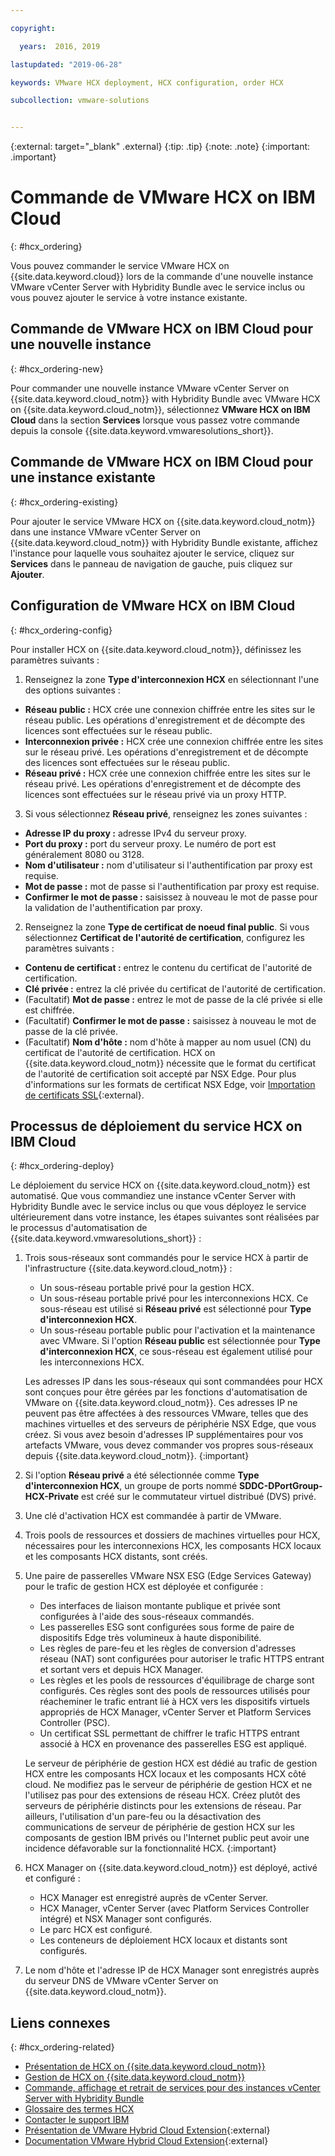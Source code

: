 ```yaml
---

copyright:

  years:  2016, 2019

lastupdated: "2019-06-28"

keywords: VMware HCX deployment, HCX configuration, order HCX

subcollection: vmware-solutions


---
```


{:external: target="_blank" .external}
{:tip: .tip}
{:note: .note}
{:important: .important}

# Commande de VMware HCX on IBM Cloud
{: #hcx_ordering}

Vous pouvez commander le service VMware HCX on {{site.data.keyword.cloud}} lors de la commande d'une nouvelle instance VMware vCenter Server with Hybridity Bundle avec le service inclus ou vous pouvez ajouter le service à votre instance existante.

## Commande de VMware HCX on IBM Cloud pour une nouvelle instance
{: #hcx_ordering-new}

Pour commander une nouvelle instance VMware vCenter Server on {{site.data.keyword.cloud_notm}} with Hybridity Bundle avec VMware HCX on {{site.data.keyword.cloud_notm}}, sélectionnez **VMware HCX on IBM Cloud** dans la section **Services** lorsque vous passez votre commande depuis la console {{site.data.keyword.vmwaresolutions_short}}.


## Commande de VMware HCX on IBM Cloud pour une instance existante
{: #hcx_ordering-existing}

Pour ajouter le service VMware HCX on {{site.data.keyword.cloud_notm}} dans une instance VMware vCenter Server on {{site.data.keyword.cloud_notm}} with Hybridity Bundle existante, affichez l'instance pour laquelle vous souhaitez ajouter le service, cliquez sur **Services** dans le panneau de navigation de gauche, puis cliquez sur **Ajouter**.

## Configuration de VMware HCX on IBM Cloud
{: #hcx_ordering-config}

Pour installer HCX on {{site.data.keyword.cloud_notm}}, définissez les paramètres suivants :
1. Renseignez la zone **Type d'interconnexion HCX** en sélectionnant l'une des options suivantes :
  * **Réseau public :** HCX crée une connexion chiffrée entre les sites sur le réseau public. Les opérations d'enregistrement et de décompte des licences sont effectuées sur le réseau public.
  * **Interconnexion privée :** HCX crée une connexion chiffrée entre les sites sur le réseau privé. Les opérations d'enregistrement et de décompte des licences sont effectuées sur le réseau public.
  * **Réseau privé :** HCX crée une connexion chiffrée entre les sites sur le réseau privé. Les opérations d'enregistrement et de décompte des licences sont effectuées sur le réseau privé via un proxy HTTP.
3. Si vous sélectionnez **Réseau privé**, renseignez les zones suivantes :
  * **Adresse IP du proxy :** adresse IPv4 du serveur proxy.
  * **Port du proxy :** port du serveur proxy. Le numéro de port est généralement 8080 ou 3128.
  * **Nom d'utilisateur :** nom d'utilisateur si l'authentification par proxy est requise.
  * **Mot de passe :** mot de passe si l'authentification par proxy est requise.
  * **Confirmer le mot de passe :** saisissez à nouveau le mot de passe pour la validation de l'authentification par proxy.
2. Renseignez la zone **Type de certificat de noeud final public**. Si vous sélectionnez **Certificat de l'autorité de certification**, configurez les paramètres suivants :
  * **Contenu de certificat :** entrez le contenu du certificat de l'autorité de certification.
  * **Clé privée :** entrez la clé privée du certificat de l'autorité de certification.
  * (Facultatif) **Mot de passe :** entrez le mot de passe de la clé privée si elle est chiffrée.
  * (Facultatif) **Confirmer le mot de passe :** saisissez à nouveau le mot de passe de la clé privée.
  * (Facultatif) **Nom d'hôte :** nom d'hôte à mapper au nom usuel (CN) du certificat de l'autorité de certification. HCX on {{site.data.keyword.cloud_notm}} nécessite que le format du certificat de l'autorité de certification soit accepté par NSX Edge. Pour plus d'informations sur les formats de certificat NSX Edge, voir [Importation de certificats SSL](https://docs.vmware.com/en/VMware-NSX-Data-Center-for-vSphere/6.3/com.vmware.nsx.admin.doc/GUID-19D3A4FD-DF17-43A3-9343-25EE28273BC6.html){:external}.
  <!--Need enhancement, it is still not clear what the key pair is used for, is it for connecting to NSX? This is not in architecture doc either. -->

## Processus de déploiement du service HCX on IBM Cloud
{: #hcx_ordering-deploy}

Le déploiement du service HCX on {{site.data.keyword.cloud_notm}} est automatisé. Que vous commandiez une instance vCenter Server with Hybridity Bundle avec le service inclus ou que vous déployez le service ultérieurement dans votre instance, les étapes suivantes sont réalisées par le processus d'automatisation de {{site.data.keyword.vmwaresolutions_short}} :
1. Trois sous-réseaux sont commandés pour le service HCX à partir de l'infrastructure {{site.data.keyword.cloud_notm}} :
   * Un sous-réseau portable privé pour la gestion HCX.
   * Un sous-réseau portable privé pour les interconnexions HCX. Ce sous-réseau est utilisé si **Réseau privé** est sélectionné pour **Type d'interconnexion HCX**.
   * Un sous-réseau portable public pour l'activation et la maintenance avec VMware. Si l'option **Réseau public** est sélectionnée pour **Type d'interconnexion HCX**, ce sous-réseau est également utilisé pour les interconnexions HCX.

   Les adresses IP dans les sous-réseaux qui sont commandées pour HCX sont conçues pour être gérées par les fonctions d'automatisation de VMware on {{site.data.keyword.cloud_notm}}. Ces adresses IP ne peuvent pas être affectées à des ressources VMware, telles que des machines virtuelles et des serveurs de périphérie NSX Edge, que vous créez. Si vous avez besoin d'adresses IP supplémentaires pour vos artefacts VMware, vous devez commander vos propres sous-réseaux depuis {{site.data.keyword.cloud_notm}}.
   {:important}
2. Si l'option **Réseau privé** a été sélectionnée comme **Type d'interconnexion HCX**, un groupe de ports nommé **SDDC-DPortGroup-HCX-Private** est créé sur le commutateur virtuel distribué (DVS) privé.
3. Une clé d'activation HCX est commandée à partir de VMware.
4. Trois pools de ressources et dossiers de machines virtuelles pour HCX, nécessaires pour les interconnexions HCX, les composants HCX locaux et les composants HCX distants, sont créés.
5. Une paire de passerelles VMware NSX ESG (Edge Services Gateway) pour le trafic de gestion HCX est déployée et configurée :
   * Des interfaces de liaison montante publique et privée sont configurées à l'aide des sous-réseaux commandés.
   * Les passerelles ESG sont configurées sous forme de paire de dispositifs Edge très volumineux à haute disponibilité.
   * Les règles de pare-feu et les règles de conversion d'adresses réseau (NAT) sont configurées pour autoriser le trafic HTTPS entrant et sortant vers et depuis HCX Manager.
   * Les règles et les pools de ressources d'équilibrage de charge sont configurés. Ces règles sont des pools de ressources utilisés pour réacheminer le trafic entrant lié à HCX vers les dispositifs virtuels appropriés de HCX Manager, vCenter Server et Platform Services Controller (PSC).
   * Un certificat SSL permettant de chiffrer le trafic HTTPS entrant associé à HCX en provenance des passerelles ESG est appliqué.

   Le serveur de périphérie de gestion HCX est dédié au trafic de gestion HCX entre les composants HCX locaux et les composants HCX côté cloud. Ne modifiez pas le serveur de périphérie de gestion HCX et ne l'utilisez pas pour des extensions de réseau HCX. Créez plutôt des serveurs de périphérie distincts pour les extensions de réseau. Par ailleurs, l'utilisation d'un pare-feu ou la désactivation des communications de serveur de périphérie de gestion HCX sur les composants de gestion IBM privés ou l'Internet public peut avoir une incidence défavorable sur la fonctionnalité HCX.
   {:important}

6. HCX Manager on {{site.data.keyword.cloud_notm}} est déployé, activé et configuré :
   * HCX Manager est enregistré auprès de vCenter Server.
   * HCX Manager, vCenter Server (avec Platform Services Controller intégré) et NSX Manager sont configurés.
   * Le parc HCX est configuré.
   * Les conteneurs de déploiement HCX locaux et distants sont configurés.
7. Le nom d'hôte et l'adresse IP de HCX Manager sont enregistrés auprès du serveur DNS de VMware vCenter Server on {{site.data.keyword.cloud_notm}}.

## Liens connexes
{: #hcx_ordering-related}

* [Présentation de HCX on {{site.data.keyword.cloud_notm}}](/docs/services/vmwaresolutions/services?topic=vmware-solutions-hcx_considerations#hcx_considerations)
* [Gestion de HCX on {{site.data.keyword.cloud_notm}}](/docs/services/vmwaresolutions/services?topic=vmware-solutions-managinghcx)
* [Commande, affichage et retrait de services pour des instances vCenter Server with Hybridity Bundle](/docs/services/vmwaresolutions/vcenter?topic=vmware-solutions-vc_hybrid_addingremovingservices)
* [Glossaire des termes HCX](/docs/services/vmwaresolutions/services?topic=vmware-solutions-hcx_glossary)
* [Contacter le support IBM](/docs/services/vmwaresolutions/vmonic?topic=vmware-solutions-trbl_support)
* [Présentation de VMware Hybrid Cloud Extension](https://cloud.vmware.com/vmware-hcx){:external}
* [Documentation VMware Hybrid Cloud Extension](https://cloud.vmware.com/vmware-hcx/resources){:external}
